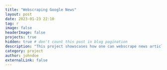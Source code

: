 ```yaml
---
title: "Webscraping Google News"
layout: post
date: 2023-01-23 22:10
tag: r
image: false
headerImage: false
projects: true
hidden: true # don't count this post in blog pagination
description: "This project showscases how one can webscrape news articles from Google News."
category: project
author: johndoe
externalLink: false
---
```

